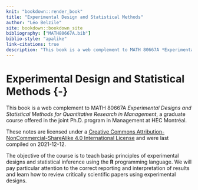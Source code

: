 ```yaml
---
knit: "bookdown::render_book"
title: "Experimental Design and Statistical Methods"
author: "Léo Belzile"
site: bookdown::bookdown_site
bibliography: ["MATH80667A.bib"]
biblio-style: "apalike"
link-citations: true
description: "This book is a web complement to MATH 80667A *Experimental Designs and Statistical Methods for Quantitative Research in Management*, a graduate course offered in the joint Ph.D. program in Management at HEC Montréal."
---
```



# Experimental Design and Statistical Methods {-}

This book is a web complement to MATH 80667A *Experimental Designs and Statistical Methods for Quantitative Research in Management*, a graduate course offered in the joint Ph.D. program in Management at HEC Montréal.

These notes are licensed under a [Creative Commons Attribution-NonCommercial-ShareAlike 4.0 International License](http://creativecommons.org/licenses/by-nc-sa/4.0/) and were last compiled on 2021-12-12.

The objective of the course is to teach basic principles of experimental designs and statistical inference using the **R** programming language. We will pay particular attention to the correct reporting and interpretation of results and learn how to review critically scientific papers using experimental designs.




